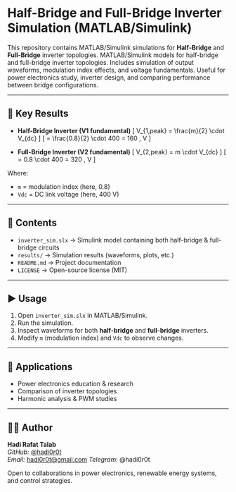 # Half-Bridge and Full-Bridge Inverter Simulation (MATLAB/Simulink)

This repository contains MATLAB/Simulink simulations for **Half-Bridge** and **Full-Bridge** inverter topologies.
MATLAB/Simulink models for half-bridge and full-bridge inverter topologies. Includes simulation of output waveforms, modulation index effects, and voltage fundamentals. Useful for power electronics study, inverter design, and comparing performance between bridge configurations.

---

## 🔑 Key Results

- **Half-Bridge Inverter (V1 fundamental)**
  \[
  V_{1,peak} = \frac{m}{2} \cdot V_{dc}
  \]
  \[
  = \frac{0.8}{2} \cdot 400 = 160 \, V
  \]

- **Full-Bridge Inverter (V2 fundamental)**
  \[
  V_{2,peak} = m \cdot V_{dc}
  \]
  \[
  = 0.8 \cdot 400 = 320 \, V
  \]

Where:
- `m` = modulation index (here, 0.8)  
- `Vdc` = DC link voltage (here, 400 V)

---

## 📂 Contents

- `inverter_sim.slx` → Simulink model containing both half-bridge & full-bridge circuits  
- `results/` → Simulation results (waveforms, plots, etc.)  
- `README.md` → Project documentation  
- `LICENSE` → Open-source license (MIT)  

---

## ▶️ Usage

1. Open `inverter_sim.slx` in MATLAB/Simulink.
2. Run the simulation.
3. Inspect waveforms for both **half-bridge** and **full-bridge** inverters.
4. Modify `m` (modulation index) and `Vdc` to observe changes.

---

## 📖 Applications

- Power electronics education & research  
- Comparison of inverter topologies  
- Harmonic analysis & PWM studies  

---

## 👨‍💻 Author
**Hadi Rafat Talab**  
*GitHub:* [@hadi0r0t](https://github.com/hadi0r0t)  
*Email:* hadi0r0t@gmail.com
*Telegram:* @hadi0r0t



  Open to collaborations in power electronics, renewable energy systems, and control strategies.

